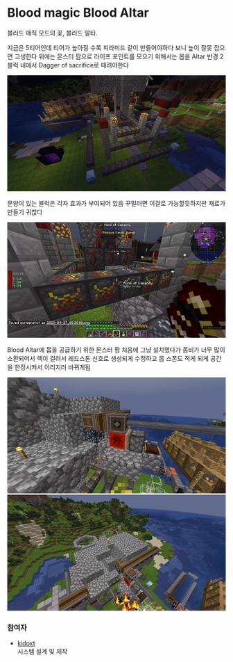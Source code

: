 # Blood magic Blood Altar

블러드 매직 모드의 꽃, 블러드 알타.

지금은 5티어인데 티어가 높아질 수록 피라미드 같이 만들어야하다 보니 높이 잘못 잡으면 고생한다
위에는 몬스터 팜으로 라이프 포인트를 모으기 위해서는 몹을 Altar 반경 2블럭 내에서 Dagger of sacrifice로 때려야한다

![메인](../../asset/systems/bl_blood_alter/main.jpg)

문양이 있는 블럭은 각자 효과가 부여되어 있음 꾸밀러면 이걸로 가능할듯하지만 재료가 만들기 귀찮다

![서브1](../../asset/systems/bl_blood_alter/sub1.jpg)

Blood Altar에 몹을 공급하기 위한 몬스터 팜
처음에 그냥 설치했다가 좀비가 너무 많이 소환되어서 렉이 걸려서 레드스톤 신호로 생성되게 수정하고 몹 스폰도 적게 되게 공간을 한정시켜서 이리지러 바뀌게됨

![몬스터팜1](../../asset/systems/bl_blood_alter/monster_farm1.jpg)  
![몬스터팜2](../../asset/systems/bl_blood_alter/monster_farm2.jpg)

### 참여자
<!-- player_desc_open -->
- [kidoxt](../members/kidoxt.md)  
시스템 설계 및 제작
<!-- player_desc_close-->